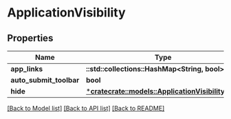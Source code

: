 # ApplicationVisibility

## Properties
Name | Type | Description | Notes
------------ | ------------- | ------------- | -------------
**app_links** | **::std::collections::HashMap<String, bool>** |  | [optional] 
**auto_submit_toolbar** | **bool** |  | [optional] 
**hide** | [***cratecrate::models::ApplicationVisibilityHide**](ApplicationVisibilityHide.md) |  | [optional] 

[[Back to Model list]](../README.md#documentation-for-models) [[Back to API list]](../README.md#documentation-for-api-endpoints) [[Back to README]](../README.md)


